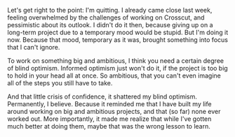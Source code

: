 Let's get right to the point: I'm quitting. I already came close last week,
feeling overwhelmed by the challenges of working on Crosscut, and pessimistic
about its outlook. I didn't do it then, because giving up on a long-term project
due to a temporary mood would be stupid. But I'm doing it now. Because that
mood, temporary as it was, brought something into focus that I can't ignore.

To work on something big and ambitious, I think you need a certain degree of
blind optimism. Informed optimism just won't do it, if the project is too big to
hold in your head all at once. So ambitious, that you can't even imagine all of
the steps you still have to take.

And that little crisis of confidence, it shattered my blind optimism.
Permanently, I believe. Because it reminded me that I have built my life around
working on big and ambitious projects, and that (so far) none ever worked out.
More importantly, it made me realize that while I've gotten much better at doing
them, maybe that was the wrong lesson to learn.
